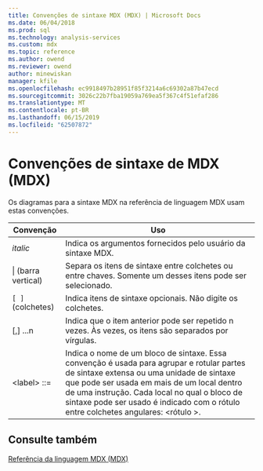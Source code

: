 ```yaml
---
title: Convenções de sintaxe MDX (MDX) | Microsoft Docs
ms.date: 06/04/2018
ms.prod: sql
ms.technology: analysis-services
ms.custom: mdx
ms.topic: reference
ms.author: owend
ms.reviewer: owend
author: minewiskan
manager: kfile
ms.openlocfilehash: ec9918497b28951f85f3214a6c69302a87b47ecd
ms.sourcegitcommit: 3026c22b7fba19059a769ea5f367c4f51efaf286
ms.translationtype: MT
ms.contentlocale: pt-BR
ms.lasthandoff: 06/15/2019
ms.locfileid: "62507872"
---
```

# <a name="mdx-syntax-conventions-mdx"></a>Convenções de sintaxe de MDX (MDX)


  Os diagramas para a sintaxe MDX na referência de linguagem MDX usam estas convenções.  
  
|Convenção|Uso|  
|----------------|-----------|  
|*italic*|Indica os argumentos fornecidos pelo usuário da sintaxe MDX.|  
|&#124; (barra vertical)|Separa os itens de sintaxe entre colchetes ou entre chaves. Somente um desses itens pode ser selecionado.|  
|`[ ]` (colchetes)|Indica itens de sintaxe opcionais. Não digite os colchetes.|  
|[,] ...n|Indica que o item anterior pode ser repetido n vezes. Às vezes, os itens são separados por vírgulas.|  
|\<label> ::=|Indica o nome de um bloco de sintaxe. Essa convenção é usada para agrupar e rotular partes de sintaxe extensa ou uma unidade de sintaxe que pode ser usada em mais de um local dentro de uma instrução. Cada local no qual o bloco de sintaxe pode ser usado é indicado com o rótulo entre colchetes angulares: \<rótulo >.|  
  
## <a name="see-also"></a>Consulte também  
 [Referência da linguagem MDX &#40;MDX&#41;](../mdx/mdx-language-reference-mdx.md)  
  
  

